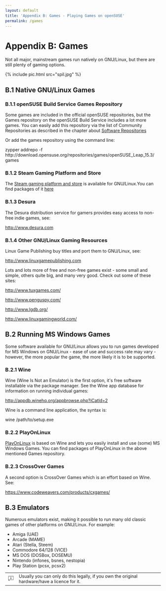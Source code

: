 ```yaml
---
layout: default
title: 'Appendix B: Games - Playing Games on openSUSE'
permalink: /games
---
```


# Appendix B: Games

Not all major, mainstream games run natively on GNU/Linux, but there are still plenty of gaming options.

{% include pic.html src="spil.jpg" %}

## B.1 Native GNU/Linux Games

### B.1.1 openSUSE Build Service Games Repository

Some games are included in the official openSUSE repositories, but the Games repository on the openSUSE Build Service includes a lot more games. You can easily add this repository via the list of Community Repositories as described in the chapter about <a href="repositories.php">Software Repositories</a>

Or add the games repository using the command line:

<div class="clroot">zypper addrepo -f http://download.opensuse.org/repositories/games/openSUSE_Leap_15.3/ games</div>

### B.1.2 Steam Gaming Platform and Store

The <a href="http://store.steampowered.com/browse/linux/" target="_blank">Steam gaming platform and store</a> is available for GNU/Linux.You can find packages of it <a href="http://software.opensuse.org/package/steam" target="_blank">here</a>

### B.1.3 Desura

The Desura distribution service for gamers provides easy access to non-free indie games, see:

<http://www.desura.com>

### B.1.4 Other GNU/Linux Gaming Resources

Linux Game Publishing buy titles and port them to GNU/Linux, see:

<http://www.linuxgamepublishing.com>

Lots and lots more of free and non-free games exist - some small and simple, others quite big, and many very good. Check out some of these sites:

<http://www.tuxgames.com/>

<http://www.penguspy.com/>

<http://www.lgdb.org/>

<http://www.linuxgamingworld.com/>

## B.2 Running MS Windows Games

Some software available for GNU/Linux allows you to run games developed for MS Windows on GNU/Linux - ease of use and success rate may vary - however, the more popular the game, the more likely it is to be supported.

### B.2.1 Wine

Wine (Wine Is Not an Emulator) is the first option, it's free software installable via the package manager. See the Wine app database for information on running individual games:

<http://appdb.winehq.org/appbrowse.php?iCatId=2>

Wine is a command line application, the syntax is:

<div class="cl">wine /path/to/setup.exe</div>

### B.2.2 PlayOnLinux

<a href="http://www.playonlinux.com/" target="_blank">PlayOnLinux</a> is based on Wine and lets you easily install and use (some) MS Windows Games. You can find packages of PlayOnLinux in the above mentioned Games repository.

### B.2.3 CrossOver Games

A second option is CrossOver Games which is an effort based on Wine. See:

<https://www.codeweavers.com/products/cxgames/>

## B.3 Emulators

Numerous emulators exist, making it possible to run many old classic games of other platforms on GNU/Linux. For example:

- Amiga (UAE)
- Arcade (MAME)
- Atari (Stella, Steem)
- Commodore 64/128 (VICE)
- MS DOS (DOSBox, DOSEMU)
- Nintendo (infones, bsnes, nestopia)
- Play Station (pcsx, pcsx2)

<div class="tip">
<table>
<tbody>
<tr>
<td><img src="images/pics/tip.png" alt="tip" /></td>
<td>Usually you can only do this legally, if you own the original hardware/have a licence for it.</td>
</tr>
</tbody>
</table>
</div>
